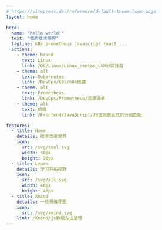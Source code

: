 ```yaml
---
# https://vitepress.dev/reference/default-theme-home-page
layout: home

hero:
  name: "hello world!"
  text: "我的技术博客"
  tagline: k8s prometheus javascript react ...
  actions:
    - theme: brand
      text: Linux
      link: /OS/Linux/Linux_centos_LVM分区挂盘
    - theme: alt
      text: Kubernetes
      link: /DevOps/K8s/k8s搭建
    - theme: alt
      text: Prometheus
      link: /DevOps/Prometheus/资源清单
    - theme: alt
      text: 前端
      link: /Frontend/JavaScript/JS正则表达式的分组匹配

features:
  - title: Home
    details: 技术改变世界
    icon: 
      src: /svg/tool.svg
      width: 30px
      height: 30px
  - title: Learn
    details: 学习开拓视野
    icon: 
      src: /svg/all.svg
      width: 40px
      height: 40px
  - title: Xmind
    details: 一些思维导图
    icon: 
      src: /svg/xmind.svg
    link: /Xmind/js数组方法整理
---
```

